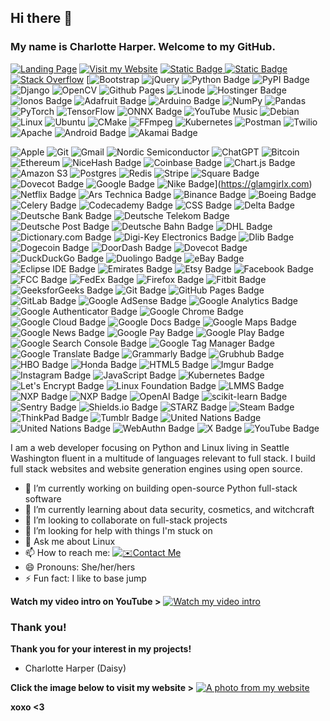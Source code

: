 ## Hi there 👋
### My name is Charlotte Harper. Welcome to my GitHub.
[![Landing Page](https://img.shields.io/badge/Landing_Page-About_my_work-purple)](https://lotteh.com/landing/)
[![Visit my Website](https://img.shields.io/badge/Visit_my_website-See_my_work_in_action-blue)](https://glamgirlx.com)
[![Static Badge](https://img.shields.io/badge/Open_Source_❤️-See_my_project-pink)
![Static Badge](https://img.shields.io/badge/Full_Stack-Linux-green)](https://github.com/daisycamber/lotteharper)
[![Stack Overflow](https://img.shields.io/badge/-Stackoverflow-FE7A16?style=for-the-badge&logo=stack-overflow&logoColor=white)](https://stackoverflow.com/users/2225373/charlotte-harper)
[![Bootstrap](https://img.shields.io/badge/bootstrap-%238511FA.svg?style=for-the-badge&logo=bootstrap&logoColor=white)
![jQuery](https://img.shields.io/badge/jquery-%230769AD.svg?style=for-the-badge&logo=jquery&logoColor=white)
![Python Badge](https://img.shields.io/badge/Python-3776AB?logo=python&logoColor=fff&style=for-the-badge)
![PyPI Badge](https://img.shields.io/badge/PyPI-3775A9?logo=pypi&logoColor=fff&style=for-the-badge)
![Django](https://img.shields.io/badge/django-%23092E20.svg?style=for-the-badge&logo=django&logoColor=white)
![OpenCV](https://img.shields.io/badge/opencv-%23white.svg?style=for-the-badge&logo=opencv&logoColor=white)
![Github Pages](https://img.shields.io/badge/github%20pages-121013?style=for-the-badge&logo=github&logoColor=white)
![Linode](https://img.shields.io/badge/linode-00A95C?style=for-the-badge&logo=linode&logoColor=white)
![Hostinger Badge](https://img.shields.io/badge/Hostinger-673DE6?logo=hostinger&logoColor=fff&style=for-the-badge)
![Ionos Badge](https://img.shields.io/badge/Ionos-003D8F?logo=ionos&logoColor=fff&style=for-the-badge)
![Adafruit Badge](https://img.shields.io/badge/Adafruit-000?logo=adafruit&logoColor=fff&style=for-the-badge)
![Arduino Badge](https://img.shields.io/badge/Arduino-00878F?logo=arduino&logoColor=fff&style=for-the-badge)
![NumPy](https://img.shields.io/badge/numpy-%23013243.svg?style=for-the-badge&logo=numpy&logoColor=white)
![Pandas](https://img.shields.io/badge/pandas-%23150458.svg?style=for-the-badge&logo=pandas&logoColor=white)
![PyTorch](https://img.shields.io/badge/PyTorch-%23EE4C2C.svg?style=for-the-badge&logo=PyTorch&logoColor=white)
![TensorFlow](https://img.shields.io/badge/TensorFlow-%23FF6F00.svg?style=for-the-badge&logo=TensorFlow&logoColor=white)
![ONNX Badge](https://img.shields.io/badge/ONNX-005CED?logo=onnx&logoColor=fff&style=for-the-badge)
![YouTube Music](https://img.shields.io/badge/YouTube_Music-FF0000?style=for-the-badge&logo=youtube-music&logoColor=white)
![Debian](https://img.shields.io/badge/Debian-D70A53?style=for-the-badge&logo=debian&logoColor=white)
![Linux](https://img.shields.io/badge/Linux-FCC624?style=for-the-badge&logo=linux&logoColor=black)
![Ubuntu](https://img.shields.io/badge/Ubuntu-E95420?style=for-the-badge&logo=ubuntu&logoColor=white)
![CMake](https://img.shields.io/badge/CMake-%23008FBA.svg?style=for-the-badge&logo=cmake&logoColor=white)
![FFmpeg](https://shields.io/badge/FFmpeg-%23171717.svg?logo=ffmpeg&style=for-the-badge&labelColor=171717&logoColor=5cb85c)
![Kubernetes](https://img.shields.io/badge/kubernetes-%23326ce5.svg?style=for-the-badge&logo=kubernetes&logoColor=white)
![Postman](https://img.shields.io/badge/Postman-FF6C37?style=for-the-badge&logo=postman&logoColor=white)
![Twilio](https://img.shields.io/badge/Twilio-F22F46?style=for-the-badge&logo=Twilio+logoColor=white)
![Apache](https://img.shields.io/badge/apache-%23D42029.svg?style=for-the-badge&logo=apache&logoColor=white)
![Android Badge](https://img.shields.io/badge/Android-3DDC84?logo=android&logoColor=fff&style=for-the-badge)
![Akamai Badge](https://img.shields.io/badge/Akamai-0096D6?logo=akamai&logoColor=fff&style=for-the-badge)

![Apple](https://img.shields.io/badge/Apple-%23000000.svg?style=for-the-badge&logo=apple&logoColor=white)
![Git](https://img.shields.io/badge/git-%23F05033.svg?style=for-the-badge&logo=git&logoColor=white)
![Gmail](https://img.shields.io/badge/Gmail-D14836?style=for-the-badge&logo=gmail&logoColor=white)
![Nordic Semiconductor](https://img.shields.io/badge/Nordic%20Semiconductor-00A9CE.svg?style=for-the-badge&logo=Nordic-Semiconductor&logoColor=white)
![ChatGPT](https://img.shields.io/badge/chatGPT-74aa9c?style=for-the-badge&logo=openai&logoColor=white)
![Bitcoin](https://img.shields.io/badge/bitcoin-2F3134?style=for-the-badge&logo=bitcoin&logoColor=white)
![Ethereum](https://img.shields.io/badge/Ethereum-3C3C3D?style=for-the-badge&logo=Ethereum&logoColor=white)
![NiceHash Badge](https://img.shields.io/badge/NiceHash-FBC342?logo=nicehash&logoColor=000&style=for-the-badge)
![Coinbase Badge](https://img.shields.io/badge/Coinbase-0052FF?logo=coinbase&logoColor=fff&style=for-the-badge)
![Chart.js Badge](https://img.shields.io/badge/Chart.js-FF6384?logo=chartdotjs&logoColor=fff&style=for-the-badge)
![Amazon S3](https://img.shields.io/badge/Amazon%20S3-FF9900?style=for-the-badge&logo=amazons3&logoColor=white)
![Postgres](https://img.shields.io/badge/postgres-%23316192.svg?style=for-the-badge&logo=postgresql&logoColor=white)
![Redis](https://img.shields.io/badge/redis-%23DD0031.svg?style=for-the-badge&logo=redis&logoColor=white)
![Stripe](https://img.shields.io/badge/Stripe-5469d4?style=for-the-badge&logo=stripe&logoColor=ffffff)
![Square Badge](https://img.shields.io/badge/Square-3E4348?logo=square&logoColor=fff&style=for-the-badge)
![Dovecot Badge](https://img.shields.io/badge/Dovecot-54BCAB?logo=dovecot&logoColor=fff&style=for-the-badge)
![Google Badge](https://img.shields.io/badge/Google-4285F4?logo=google&logoColor=fff&style=for-the-badge)
![Nike Badge](https://img.shields.io/badge/Nike-111?logo=nike&logoColor=fff&style=for-the-badge)](https://glamgirlx.com)
![Netflix Badge](https://img.shields.io/badge/Netflix-E50914?logo=netflix&logoColor=fff&style=for-the-badge)
![Ars Technica Badge](https://img.shields.io/badge/Ars%20Technica-FF4E00?logo=arstechnica&logoColor=fff&style=for-the-badge)
![Binance Badge](https://img.shields.io/badge/Binance-F0B90B?logo=binance&logoColor=fff&style=for-the-badge)
![Boeing Badge](https://img.shields.io/badge/Boeing-1D439C?logo=boeing&logoColor=fff&style=for-the-badge)
![Celery Badge](https://img.shields.io/badge/Celery-37814A?logo=celery&logoColor=fff&style=for-the-badge)
![Codecademy Badge](https://img.shields.io/badge/Codecademy-1F4056?logo=codecademy&logoColor=fff&style=for-the-badge)
![CSS Badge](https://img.shields.io/badge/CSS-639?logo=css&logoColor=fff&style=for-the-badge)
![Delta Badge](https://img.shields.io/badge/Delta-036?logo=delta&logoColor=fff&style=for-the-badge)
![Deutsche Bank Badge](https://img.shields.io/badge/Deutsche%20Bank-0018A8?logo=deutschebank&logoColor=fff&style=for-the-badge)
![Deutsche Telekom Badge](https://img.shields.io/badge/Deutsche%20Telekom-E20074?logo=deutschetelekom&logoColor=fff&style=for-the-badge)
![Deutsche Post Badge](https://img.shields.io/badge/Deutsche%20Post-FC0?logo=deutschepost&logoColor=000&style=for-the-badge)
![Deutsche Bahn Badge](https://img.shields.io/badge/Deutsche%20Bahn-F01414?logo=deutschebahn&logoColor=fff&style=for-the-badge)
![DHL Badge](https://img.shields.io/badge/DHL-FC0?logo=dhl&logoColor=000&style=for-the-badge)
![Dictionary.com Badge](https://img.shields.io/badge/Dictionary.com-0049D7?logo=dictionarydotcom&logoColor=fff&style=for-the-badge)
![Digi-Key Electronics Badge](https://img.shields.io/badge/Digi--Key%20Electronics-C00?logo=digikeyelectronics&logoColor=fff&style=for-the-badge)
![Dlib Badge](https://img.shields.io/badge/Dlib-008000?logo=dlib&logoColor=fff&style=for-the-badge)
![Dogecoin Badge](https://img.shields.io/badge/Dogecoin-C2A633?logo=dogecoin&logoColor=fff&style=for-the-badge)
![DoorDash Badge](https://img.shields.io/badge/DoorDash-FF3008?logo=doordash&logoColor=fff&style=for-the-badge)
![Dovecot Badge](https://img.shields.io/badge/Dovecot-54BCAB?logo=dovecot&logoColor=fff&style=for-the-badge)
![DuckDuckGo Badge](https://img.shields.io/badge/DuckDuckGo-DE5833?logo=duckduckgo&logoColor=fff&style=for-the-badge)
![Duolingo Badge](https://img.shields.io/badge/Duolingo-58CC02?logo=duolingo&logoColor=fff&style=for-the-badge)
![eBay Badge](https://img.shields.io/badge/eBay-E53238?logo=ebay&logoColor=fff&style=for-the-badge)
![Eclipse IDE Badge](https://img.shields.io/badge/Eclipse%20IDE-2C2255?logo=eclipseide&logoColor=fff&style=for-the-badge)
![Emirates Badge](https://img.shields.io/badge/Emirates-D71921?logo=emirates&logoColor=fff&style=for-the-badge)
![Etsy Badge](https://img.shields.io/badge/Etsy-F16521?logo=etsy&logoColor=fff&style=for-the-badge)
![Facebook Badge](https://img.shields.io/badge/Facebook-0866FF?logo=facebook&logoColor=fff&style=for-the-badge)
![FCC Badge](https://img.shields.io/badge/FCC-1C3664?logo=fcc&logoColor=fff&style=for-the-badge)
![FedEx Badge](https://img.shields.io/badge/FedEx-4D148C?logo=fedex&logoColor=fff&style=for-the-badge)
![Firefox Badge](https://img.shields.io/badge/Firefox-FF7139?logo=firefox&logoColor=fff&style=for-the-badge)
![Fitbit Badge](https://img.shields.io/badge/Fitbit-00B0B9?logo=fitbit&logoColor=fff&style=for-the-badge)
![GeeksforGeeks Badge](https://img.shields.io/badge/GeeksforGeeks-2F8D46?logo=geeksforgeeks&logoColor=fff&style=for-the-badge)
![Git Badge](https://img.shields.io/badge/Git-F05032?logo=git&logoColor=fff&style=for-the-badge)
![GitHub Pages Badge](https://img.shields.io/badge/GitHub%20Pages-222?logo=githubpages&logoColor=fff&style=for-the-badge)
![GitLab Badge](https://img.shields.io/badge/GitLab-FC6D26?logo=gitlab&logoColor=fff&style=for-the-badge)
![Google AdSense Badge](https://img.shields.io/badge/Google%20AdSense-4285F4?logo=googleadsense&logoColor=fff&style=for-the-badge)
![Google Analytics Badge](https://img.shields.io/badge/Google%20Analytics-E37400?logo=googleanalytics&logoColor=fff&style=for-the-badge)
![Google Authenticator Badge](https://img.shields.io/badge/Google%20Authenticator-4285F4?logo=googleauthenticator&logoColor=fff&style=for-the-badge)
![Google Chrome Badge](https://img.shields.io/badge/Google%20Chrome-4285F4?logo=googlechrome&logoColor=fff&style=for-the-badge)
![Google Cloud Badge](https://img.shields.io/badge/Google%20Cloud-4285F4?logo=googlecloud&logoColor=fff&style=for-the-badge)
![Google Docs Badge](https://img.shields.io/badge/Google%20Docs-4285F4?logo=googledocs&logoColor=fff&style=for-the-badge)
![Google Maps Badge](https://img.shields.io/badge/Google%20Maps-4285F4?logo=googlemaps&logoColor=fff&style=for-the-badge)
![Google News Badge](https://img.shields.io/badge/Google%20News-174EA6?logo=googlenews&logoColor=fff&style=for-the-badge)
![Google Pay Badge](https://img.shields.io/badge/Google%20Pay-4285F4?logo=googlepay&logoColor=fff&style=for-the-badge)
![Google Play Badge](https://img.shields.io/badge/Google%20Play-414141?logo=googleplay&logoColor=fff&style=for-the-badge)
![Google Search Console Badge](https://img.shields.io/badge/Google%20Search%20Console-458CF5?logo=googlesearchconsole&logoColor=fff&style=for-the-badge)
![Google Tag Manager Badge](https://img.shields.io/badge/Google%20Tag%20Manager-246FDB?logo=googletagmanager&logoColor=fff&style=for-the-badge)
![Google Translate Badge](https://img.shields.io/badge/Google%20Translate-4285F4?logo=googletranslate&logoColor=fff&style=for-the-badge)
![Grammarly Badge](https://img.shields.io/badge/Grammarly-027E6F?logo=grammarly&logoColor=fff&style=for-the-badge)
![Grubhub Badge](https://img.shields.io/badge/Grubhub-F63440?logo=grubhub&logoColor=fff&style=for-the-badge)
![HBO Badge](https://img.shields.io/badge/HBO-000?logo=hbo&logoColor=fff&style=for-the-badge)
![Honda Badge](https://img.shields.io/badge/Honda-E40521?logo=honda&logoColor=fff&style=for-the-badge)
![HTML5 Badge](https://img.shields.io/badge/HTML5-E34F26?logo=html5&logoColor=fff&style=for-the-badge)
![Imgur Badge](https://img.shields.io/badge/Imgur-1BB76E?logo=imgur&logoColor=fff&style=for-the-badge)
![Instagram Badge](https://img.shields.io/badge/Instagram-FF0069?logo=instagram&logoColor=fff&style=for-the-badge)
![JavaScript Badge](https://img.shields.io/badge/JavaScript-F7DF1E?logo=javascript&logoColor=000&style=for-the-badge)
![Kubernetes Badge](https://img.shields.io/badge/Kubernetes-326CE5?logo=kubernetes&logoColor=fff&style=for-the-badge)
![Let's Encrypt Badge](https://img.shields.io/badge/Let's%20Encrypt-003A70?logo=letsencrypt&logoColor=fff&style=for-the-badge)
![Linux Foundation Badge](https://img.shields.io/badge/Linux%20Foundation-003778?logo=linuxfoundation&logoColor=fff&style=for-the-badge)
![LMMS Badge](https://img.shields.io/badge/LMMS-10B146?logo=lmms&logoColor=fff&style=for-the-badge)
![NXP Badge](https://img.shields.io/badge/NXP-000?logo=nxp&logoColor=fff&style=for-the-badge)
![NXP Badge](https://img.shields.io/badge/NXP-000?logo=nxp&logoColor=fff&style=for-the-badge)
![OpenAI Badge](https://img.shields.io/badge/OpenAI-412991?logo=openai&logoColor=fff&style=for-the-badge)
![scikit-learn Badge](https://img.shields.io/badge/scikit--learn-F7931E?logo=scikitlearn&logoColor=fff&style=for-the-badge)
![Sentry Badge](https://img.shields.io/badge/Sentry-362D59?logo=sentry&logoColor=fff&style=for-the-badge)
![Shields.io Badge](https://img.shields.io/badge/Shields.io-000?logo=shieldsdotio&logoColor=fff&style=for-the-badge)
![STARZ Badge](https://img.shields.io/badge/STARZ-082125?logo=starz&logoColor=fff&style=for-the-badge)
![Steam Badge](https://img.shields.io/badge/Steam-000?logo=steam&logoColor=fff&style=for-the-badge)
![ThinkPad Badge](https://img.shields.io/badge/ThinkPad-EE2624?logo=thinkpad&logoColor=fff&style=for-the-badge)
![Tumblr Badge](https://img.shields.io/badge/Tumblr-36465D?logo=tumblr&logoColor=fff&style=for-the-badge)
![United Nations Badge](https://img.shields.io/badge/United%20Nations-009EDB?logo=unitednations&logoColor=fff&style=for-the-badge)
![United Nations Badge](https://img.shields.io/badge/United%20Nations-009EDB?logo=unitednations&logoColor=fff&style=for-the-badge)
![WebAuthn Badge](https://img.shields.io/badge/WebAuthn-3423A6?logo=webauthn&logoColor=fff&style=for-the-badge)
![X Badge](https://img.shields.io/badge/X-000?logo=x&logoColor=fff&style=for-the-badge)
![YouTube Badge](https://img.shields.io/badge/YouTube-F00?logo=youtube&logoColor=fff&style=for-the-badge)



I am a web developer focusing on Python and Linux living in Seattle Washington fluent in a multitude of languages relevant to full stack. I build full stack websites and website generation engines using open source.

- 🔭 I’m currently working on building open-source Python full-stack software
- 🌱 I’m currently learning about data security, cosmetics, and witchcraft
- 👯 I’m looking to collaborate on full-stack projects
- 🤔 I’m looking for help with things I'm stuck on
- 💬 Ask me about Linux
- 📫 How to reach me: [![✉️Contact Me](https://img.shields.io/badge/✉️Contact_Me-red)](https://glamgirlx.com/contact)
- 😄 Pronouns: She/her/hers
- ⚡ Fun fact: I like to base jump

__Watch my video intro on YouTube >__
[![Watch my video intro](https://img.youtube.com/vi/1b79ArshiHI/0.jpg)](https://www.youtube.com/watch?v=1b79ArshiHI)

### Thank you!
__Thank you for your interest in my projects!__
- Charlotte Harper (Daisy)

__Click the image below to visit my website >__
[![A photo from my website](https://i.imgur.com/dAQRaWt.jpeg)](https://glamgirlx.com)

__xoxo <3__
